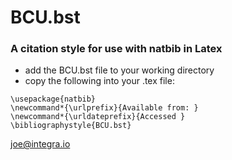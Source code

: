 # BCU.bst
### A citation style for use with natbib in Latex


- add the BCU.bst file to your working directory
- copy the following into your .tex file: 

```
\usepackage{natbib}
\newcommand*{\urlprefix}{Available from: }
\newcommand*{\urldateprefix}{Accessed }
\bibliographystyle{BCU.bst}
```


joe@integra.io